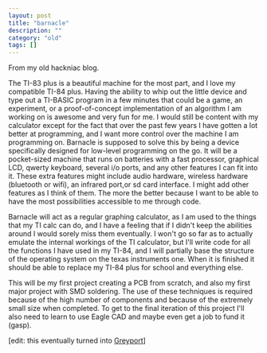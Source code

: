```yaml
---
layout: post
title: "barnacle"
description: ""
category: "old"
tags: []
---
```



From my old hackniac blog.

The TI-83 plus is a beautiful machine for the most part, and I love my compatible TI-84 plus. Having the ability to whip out the little device and type out a TI-BASIC program in a few minutes that could be a game, an experiment, or a proof-of-concept implementation of an algorithm I am working on is awesome and very fun for me. I would still be content with my calculator except for the fact that over the past few years I have gotten a lot better at programming, and I want more control over the machine I am programming on. Barnacle is supposed to solve this by being a device specifically designed for low-level programming on the go. It will be a pocket-sized machine that runs on batteries with a fast processor, graphical LCD, qwerty keyboard, several i/o ports, and any other features I can fit into it. These extra features might include audio hardware, wireless hardware (bluetooth or wifi), an infrared port,or sd card interface. I might add other features as I think of them. The more the better because I want to be able to have the most possibilities accessible to me through code.

Barnacle will act as a regular graphing calculator, as I am used to the things that my TI calc can do, and I have a feeling that if I didn't keep the abilities around I would sorely miss them eventually. I won't go so far as to actually emulate the internal workings of the TI calculator, but I'll write code for all the functions I have used in my TI-84, and I will partially base the structure of the operating system on the texas instruments one. When it is finished it should be able to replace my TI-84 plus for school and everything else.

This will be my first project creating a PCB from scratch, and also my first major project with SMD soldering. The use of these techniques is required because of the high number of components and because of the extremely small size when completed. To get to the final iteration of this project I'll also need to learn to use Eagle CAD and maybe even get a job to fund it (gasp).

[edit: this eventually turned into [Greyport](http://www.greyportal.com/)]
